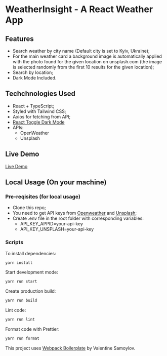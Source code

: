 # WeatherInsight - A React Weather App

## Features

- Search weather by city name (Default city is set to Kyiv, Ukraine);
- For the main weather card a background image is automatically applied with the photo found for the given location on unsplash.com (the image is selected randomly from the first 10 results for the given location);
- Search by location;
- Dark Mode Included.

## Techchnologies Used

- React + TypeScript;
- Styled with Tailwind CSS;
- Axios for fetching from API;
- [React Toggle Dark Mode](https://www.npmjs.com/package/react-toggle-dark-mode)
- APIs:
  - OpenWeather
  - Unsplash

## Live Demo

[Live Demo](https://weather-insight.vercel.app/)

## Local Usage (On your machine)

### Pre-reqisites (for local usage)

- Clone this repo;
- You need to get API keys from [Openweather](https://openweathermap.org/) and [Unsplash](https://unsplash.com/developers/);
- Create .env file in the root folder with corresponding variables:
  - API_KEY_APPID=your-api-key
  - API_KEY_UNSPLASH=your-api-key

### Scripts

To install dependencies:

```sh
yarn install
```

Start development mode:

```sh
yarn run start
```

Create production build:

```sh
yarn run build
```

Lint code:

```sh
yarn run lint
```

Format code with Prettier:

```sh
yarn run format
```

This project uses [Webpack Boilerplate](https://github.com/valentine-samoylov/webpack-react-ts-tw-bp) by Valentine Samoylov.
